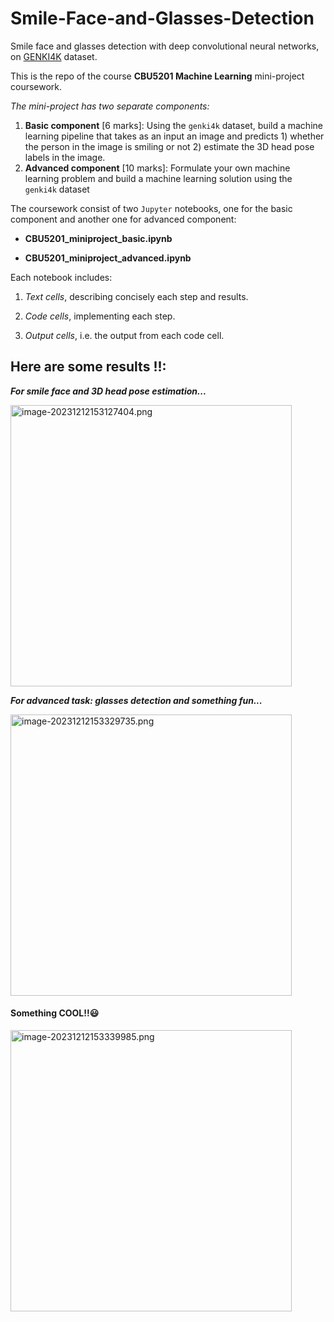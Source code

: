 # Smile-Face-and-Glasses-Detection

Smile face and glasses detection with deep convolutional neural networks, on [GENKI4K](https://inc.ucsd.edu/mplab/398/) dataset.

This is the repo of the course **CBU5201 Machine Learning** mini-project coursework.

*The mini-project has two separate components:*

1. **Basic component** [6 marks]: Using the `genki4k` dataset, build a machine learning pipeline that takes as an input an image and predicts 1) whether the person in the image is smiling or not 2) estimate the 3D head pose labels in the image.
2. **Advanced component** [10 marks]: Formulate your own machine learning problem and build a machine learning solution using the `genki4k` dataset 

The coursework consist of two `Jupyter` notebooks, one for the basic component and another one for advanced component:

* **CBU5201_miniproject_basic.ipynb**

* **CBU5201_miniproject_advanced.ipynb**

Each notebook includes: 

1. *Text cells*, describing concisely each step and results.

2. *Code cells*, implementing each step.

3. *Output cells*, i.e. the output from each code cell.

## **Here are some results !!:**

***For smile face and 3D head pose estimation...***

<img src="https://s2.loli.net/2023/12/12/C5NQlVfiAsFtJ3u.png" alt="image-20231212153127404.png" width="450px" />

***For advanced task: glasses detection and something fun...***

<img src="https://s2.loli.net/2023/12/12/EwAYm7lWMIVtyno.png" alt="image-20231212153329735.png" width="450px" />

#### Something **COOL!!**:smiley:

<img src="https://s2.loli.net/2023/12/12/LqWfRcOlivNPpEn.png" alt="image-20231212153339985.png" width="450px" />

